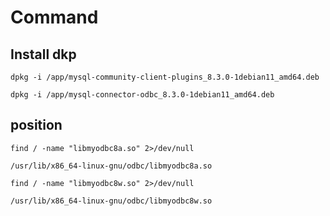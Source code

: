 # Command

## Install dkp
```
dpkg -i /app/mysql-community-client-plugins_8.3.0-1debian11_amd64.deb

dpkg -i /app/mysql-connector-odbc_8.3.0-1debian11_amd64.deb
 ```

 ## position
 ```
 find / -name "libmyodbc8a.so" 2>/dev/null

/usr/lib/x86_64-linux-gnu/odbc/libmyodbc8a.so

find / -name "libmyodbc8w.so" 2>/dev/null

/usr/lib/x86_64-linux-gnu/odbc/libmyodbc8w.so

 ```